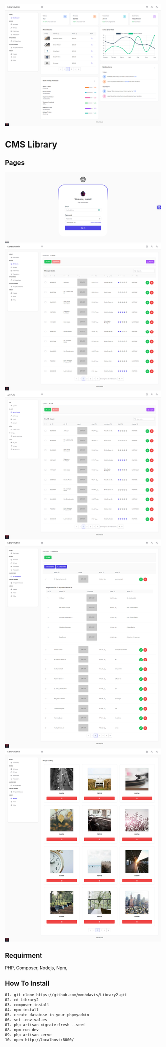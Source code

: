 <img src="./README/Dashboard-Library.png" alt="Dashboard">

# CMS Library

## Pages
<img src="./README/Login-Library.png" alt="">
<img src="./README/Books-Library.png" alt="">
<img src="./README/Books-Library(fa).png" alt="">
<img src="./README/Magazines-Library.png" alt="">
<img src="./README/Gallery-Library.png" alt="">

## Requirment

PHP,
Composer,
Nodejs,
Npm,

## How To Install 

```
01. git clone https://github.com/mmahdavis/Library2.git
02. cd Library2
03. composer install
04. npm install
05. create database in your phpmyadmin
06. set .env values
07. php artisan migrate:fresh --seed
08. npm run dev
09. php artisan serve
10. open http://localhost:8000/
```
